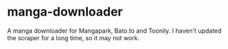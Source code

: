# manga-downloader
A manga downloader for Mangapark, Bato.to and Toonily. I haven't updated the scraper for a long time, so it may not work.
